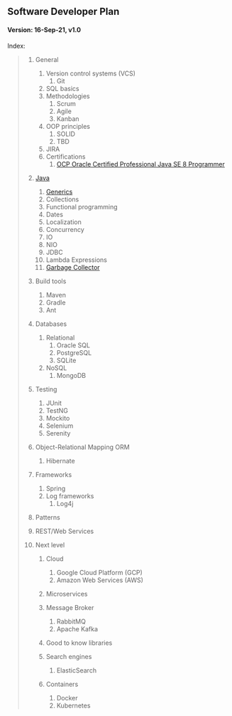 ## Software Developer Plan

#### Version: 16-Sep-21, v1.0

Index:

> 1. General
>     1. Version control systems (VCS)
>         1. Git
>     2. SQL basics
>     3. Methodologies
>        1. Scrum
>        2. Agile
>        3. Kanban
>     4. OOP principles
>        1. SOLID
>        2. TBD
>     5. JIRA
>     6. Certifications
>        1. [OCP Oracle Certified Professional Java SE 8 Programmer](Java/OCP_Oracle_Certified_Professional/README.md)
> 
> 2. [Java](Java/README.md)
>     1. [Generics](#generics)
>     2. Collections
>     3. Functional programming
>     4. Dates
>     5. Localization
>     6. Concurrency
>     7. IO
>     8. NIO
>     9. JDBC
>     10. Lambda Expressions
>     11. [Garbage Collector](Java/README.md#garbage_collector)
> 
> 3. Build tools
>     1. Maven
>     2. Gradle
>     3. Ant
> 
> 4. Databases
>     1. Relational
>         1. Oracle SQL
>         2. PostgreSQL
>         3. SQLite
>     2. NoSQL
>         1. MongoDB
> 
> 5. Testing
>     1. JUnit
>     2. TestNG
>     3. Mockito
>     4. Selenium
>     5. Serenity
> 
> 6. Object-Relational Mapping ORM
>     1. Hibernate
> 
> 7. Frameworks
>     1. Spring
>     2. Log frameworks
>         1. Log4j
> 
> 8. Patterns
> 
> 9. REST/Web Services
> 
> 10. Next level
>     1. Cloud
>         1. Google Cloud Platform (GCP)
>         2. Amazon Web Services (AWS)
> 
>     2. Microservices
> 
>     3. Message Broker
>         1. RabbitMQ
>         2. Apache Kafka
> 
>     4. Good to know libraries
> 
>     5. Search engines
>         1. ElasticSearch
>     
>     5. Containers
>         1. Docker
>         2. Kubernetes

